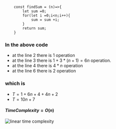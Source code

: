 ```
    const findSum = (n)=>{
        let sum =0;
        for(let i =0;i<n;i++){
            sum = sum +i;
        }
        return sum;
    }
```

### In the above code

- at the line 2 there is 1 operation
- at the line 3 there is $1+3*(n+1) = 6n$ operation.
- at the line 4 there is $4*n$ operation
- at the line 6 there is 2 operation

### which is

- $T = 1+6n+4+4n+2$
- $T = 10n+7$

#### $Time Complexity = O(n)$

<img src ="../assets/time_complexity_linear.png" alt = "linear time complexity">
